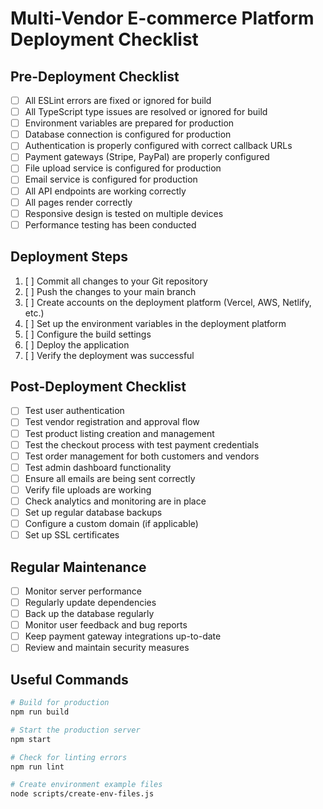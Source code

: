 # Multi-Vendor E-commerce Platform Deployment Checklist

## Pre-Deployment Checklist

- [ ] All ESLint errors are fixed or ignored for build
- [ ] All TypeScript type issues are resolved or ignored for build
- [ ] Environment variables are prepared for production
- [ ] Database connection is configured for production
- [ ] Authentication is properly configured with correct callback URLs
- [ ] Payment gateways (Stripe, PayPal) are properly configured
- [ ] File upload service is configured for production
- [ ] Email service is configured for production
- [ ] All API endpoints are working correctly
- [ ] All pages render correctly
- [ ] Responsive design is tested on multiple devices
- [ ] Performance testing has been conducted

## Deployment Steps

1. [ ] Commit all changes to your Git repository
2. [ ] Push the changes to your main branch
3. [ ] Create accounts on the deployment platform (Vercel, AWS, Netlify, etc.)
4. [ ] Set up the environment variables in the deployment platform
5. [ ] Configure the build settings
6. [ ] Deploy the application
7. [ ] Verify the deployment was successful

## Post-Deployment Checklist

- [ ] Test user authentication
- [ ] Test vendor registration and approval flow
- [ ] Test product listing creation and management
- [ ] Test the checkout process with test payment credentials
- [ ] Test order management for both customers and vendors
- [ ] Test admin dashboard functionality
- [ ] Ensure all emails are being sent correctly
- [ ] Verify file uploads are working
- [ ] Check analytics and monitoring are in place
- [ ] Set up regular database backups
- [ ] Configure a custom domain (if applicable)
- [ ] Set up SSL certificates

## Regular Maintenance

- [ ] Monitor server performance
- [ ] Regularly update dependencies
- [ ] Back up the database regularly
- [ ] Monitor user feedback and bug reports
- [ ] Keep payment gateway integrations up-to-date
- [ ] Review and maintain security measures

## Useful Commands

```bash
# Build for production
npm run build

# Start the production server
npm start

# Check for linting errors
npm run lint

# Create environment example files
node scripts/create-env-files.js
``` 
